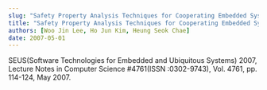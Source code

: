 ```yaml
---
slug: "Safety Property Analysis Techniques for Cooperating Embedded Systems Using LTS"
title: "Safety Property Analysis Techniques for Cooperating Embedded Systems Using LTS"
authors: [Woo Jin Lee, Ho Jun Kim, Heung Seok Chae]
date: 2007-05-01
---
```


SEUS(Software Technologies for Embedded and Ubiquitous Systems) 2007, Lecture Notes in Computer Science #4761(ISSN :0302-9743), Vol. 4761, pp. 114-124, May 2007.
